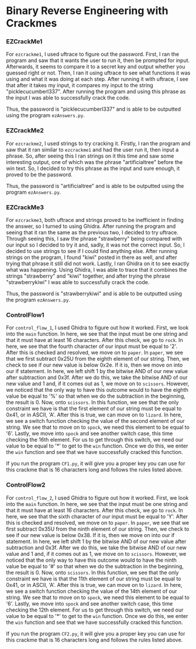 # Binary Reverse Engineering with Crackmes

### EZCrackMe1

For `ezcrackme1`, I used uftrace to figure out the password. First, I ran the program and saw that it wants the user to run it, then be prompted for input. Afterwards, it seems to compare it to a secret key and output whether you guessed right or not. Then, I ran it using uftrace to see what functions it was using and what it was doing at each step. After running it with uftrace, I see that after it takes my input, it compares my input to the string "picklecucumberl337". After running the program and using this phrase as the input I was able to successfully crack the code.

Thus, the password is "picklecucumberl337" and is able to be outputted using the program `ezAnswers.py`.

### EZCrackMe2

For `ezcrackme2`, I used strings to try cracking it. Firstly, I ran the program and saw that it ran similar to `ezcrackme1` and had the user run it, then input a phrase. So, after seeing this I ran strings on it this time and saw some interesting output, one of which was the phrase "artificialtree" before the win text. So, I decided to try this phrase as the input and sure enough, it proved to be the password.

Thus, the password is "artificialtree" and is able to be outputted using the program `ezAnswers.py`.

### EZCrackMe3

For `ezcrackme3`, both uftrace and strings proved to be inefficient in finding the answer, so I turned to using Ghidra. After running the program and seeing that it ran the same as the previous two, I decided to try uftrace. Through seeing this, I saw the phrase "strawberry" being compared with our input so I decided to try it and, sadly, it was not the correct input. So, I decided to use strings to see if I could find anything else. After running strings on the program, I found "kiwi" posted in there as well, and after trying that phrase it still did not work. Lastly, I ran Ghidra on it to see exactly what was happening. Using Ghidra, I was able to trace that it combines the strings "strawberry" and "kiwi" together, and after trying the phrase "strawberrykiwi" I was able to successfully crack the code.

Thus, the password is "strawberrykiwi" and is able to be outputted using the program `ezAnswers.py`.

### ControlFlow1

For `control_flow_1`, I used Ghidra to figure out how it worked. First, we look into the `main` function. In here, we see that the input must be one string and that it must have at least 16 characters. After this check, we go to `rock`. In here, we see that the fourth character of our input must be equal to '2'. After this is checked and resolved, we move on to `paper`. In `paper`, we see that we first subtract 0x25U from the eighth element of our string. Then, we check to see if our new value is below 0x2e. If it is, then we move on into our if statement. In here, we left shift 1 by the bitwise AND of our new value after subtraction and 0x3f. After we do this, we take the bitwise AND of our new value and 1 and, if it comes out as 1, we move on to `scissors`. However, we noticed that the only way to have this outcome would to have the eighth value be equal to '%' so that when we do the subtraction in the beginning, the result is 0. Now, onto `scissors`. In this function, we see that the only constraint we have is that the first element of our string must be equal to 0x41, or in ASCII, 'A'. After this is true, we can move on to `lizard`. In here, we see a switch function checking the value of the second element of our string. We see that to move on to `spock`, we need this element to be equal to '6'. Lastly, we move into `spock` and see another switch case, this time checking the 16th element. For us to get through this switch, we need our value to be equal to '*' to get to the `win` function. Once we do this, we enter the `win` function and see that we have successfully cracked this function.

If you run the program `CF1.py`, it will give you a proper key you can use for this crackme that is 16 characters long and follows the rules listed above.

### ControlFlow2

For `control_flow_2`, I used Ghidra to figure out how it worked. First, we look into the `main` function. In here, we see that the input must be one string and that it must have at least 16 characters. After this check, we go to `rock`. In here, we see that the sixth character of our input must be equal to 'Y'. After this is checked and resolved, we move on to `paper`. In `paper`, we see that we first subtract 0x35U from the ninth element of our string. Then, we check to see if our new value is below 0x38. If it is, then we move on into our if statement. In here, we left shift 1 by the bitwise AND of our new value after subtraction and 0x3f. After we do this, we take the bitwise AND of our new value and 1 and, if it comes out as 1, we move on to `scissors`. However, we noticed that the only way to have this outcome would to have the ninth value be equal to '#' so that when we do the subtraction in the beginning, the result is 0. Now, onto `scissors`. In this function, we see that the only constraint we have is that the 11th element of our string must be equal to 0x41, or in ASCII, 'A'. After this is true, we can move on to `lizard`. In here, we see a switch function checking the value of the 14th element of our string. We see that to move on to `spock`, we need this element to be equal to '6'. Lastly, we move into `spock` and see another switch case, this time checking the 12th element. For us to get through this switch, we need our value to be equal to '*' to get to the `win` function. Once we do this, we enter the `win` function and see that we have successfully cracked this function.

If you run the program `CF2.py`, it will give you a proper key you can use for this crackme that is 16 characters long and follows the rules listed above.